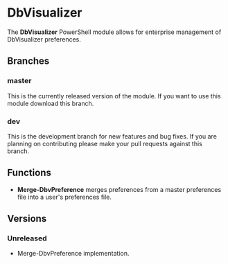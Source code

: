 # DbVisualizer
The **DbVisualizer** PowerShell module allows for enterprise management of DbVisualizer preferences.

## Branches

### master
This is the currently released version of the module. If you want to use this module download this branch.

### dev
This is the development branch for new features and bug fixes. If you are planning on contributing please
make your pull requests against this branch.

## Functions
* **Merge-DbvPreference** merges preferences from a master preferences file into a user's preferences file.

## Versions
### Unreleased
* Merge-DbvPreference implementation.